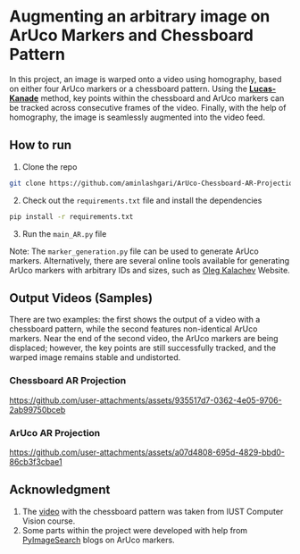 # Augmenting an arbitrary image on ArUco Markers and Chessboard Pattern
In this project, an image is warped onto a video using homography, based on either four ArUco markers or a chessboard pattern.
Using the **[Lucas-Kanade](https://en.wikipedia.org/wiki/Lucas%E2%80%93Kanade_method)** method, key points within the chessboard and ArUco markers
can be tracked across consecutive frames of the video. Finally, with the help of homography, the image is seamlessly augmented into the video feed.

## How to run
1. Clone the repo
```sh
git clone https://github.com/aminlashgari/ArUco-Chessboard-AR-Projection.git
```
2. Check out the `requirements.txt` file and install the dependencies
```sh
pip install -r requirements.txt
```
3. Run the `main_AR.py` file

Note: The `marker_generation.py` file can be used to generate ArUco markers. Alternatively, there are several online tools available for
generating ArUco markers with arbitrary IDs and sizes, such as [Oleg Kalachev](https://chev.me/arucogen/) Website.

## Output Videos (Samples)
There are two examples: the first shows the output of a video with a chessboard pattern, while the second features non-identical ArUco markers.
Near the end of the second video, the ArUco markers are being displaced; however, the key points are still successfully tracked,
and the warped image remains stable and undistorted.
### Chessboard AR Projection


https://github.com/user-attachments/assets/935517d7-0362-4e05-9706-2ab99750bceb


### ArUco AR Projection


https://github.com/user-attachments/assets/a07d4808-695d-4829-bbd0-86cb3f3cbae1

## Acknowledgment
1. The [video](http://webpages.iust.ac.ir/mehralian/files/courses/vision95/1483540623.avi) with the chessboard pattern was taken from IUST Computer Vision course.
2. Some parts within the project were developed with help from [PyImageSearch](https://pyimagesearch.com/category/aruco-markers/) blogs on ArUco markers.
